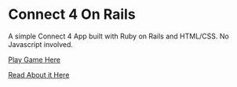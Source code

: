 # Connect 4 On Rails

A simple Connect 4 App built with Ruby on Rails and HTML/CSS. No Javascript involved. 

[Play Game Here](http://rails-connect-four.herokuapp.com/)

[Read About it Here](https://medium.com/@shirleyl/connect-4-from-cli-to-rails-app-fc9cad0d948f)
